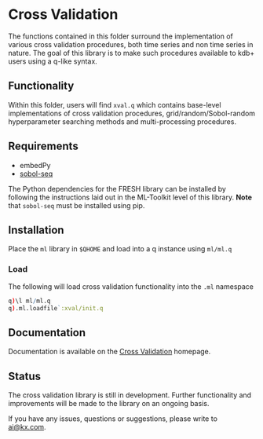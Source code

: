 # Cross Validation

The functions contained in this folder surround the implementation of various cross validation procedures, both time series and non time series in nature. The goal of this library is to make such procedures available to kdb+ users using a q-like syntax.

## Functionality

Within this folder, users will find `xval.q` which contains base-level implementations of cross validation procedures, grid/random/Sobol-random hyperparameter searching methods and multi-processing procedures.

## Requirements

- embedPy
- [sobol-seq](https://pypi.org/project/sobol-seq/)

The Python dependencies for the FRESH library can be installed by following the instructions laid out in the ML-Toolkit level of this library. **Note** that `sobol-seq` must be installed using pip.

## Installation

Place the `ml` library in `$QHOME` and load into a q instance using `ml/ml.q`

### Load

The following will load cross validation functionality into the `.ml` namespace  

```q
q)\l ml/ml.q
q).ml.loadfile`:xval/init.q
```

## Documentation

Documentation is available on the [Cross Validation](https://code.kx.com/v2/ml/toolkit/xval/) homepage.

## Status

The cross validation library is still in development. Further functionality and improvements will be made to the library on an ongoing basis.

If you have any issues, questions or suggestions, please write to ai@kx.com.
